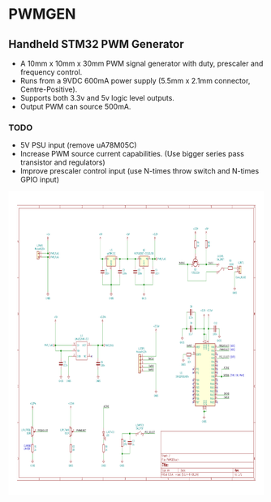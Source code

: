 # PWMGEN

## Handheld STM32 PWM Generator

* A 10mm x 10mm x 30mm PWM signal generator with duty, prescaler and frequency control. 
* Runs from a 9VDC 600mA power supply (5.5mm x 2.1mm connector, Centre-Positive).
* Supports both 3.3v and 5v logic level outputs.
* Output PWM can source 500mA.

### TODO

* 5V PSU input (remove uA78M05C)
* Increase PWM source current capabilities. (Use bigger series pass transistor and regulators)
* Improve prescaler control input (use N-times throw switch and N-times GPIO input)

<img src="HW/PWMGEN/DOCS/PWMGEN.svg" width=1000 height=600> 

